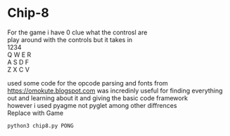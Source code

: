 # Chip-8

For the game i have 0 clue what the controsl are<br />
play around with the controls but it takes in 
<br />1234<br />
Q W E R<br />
A S D F<br />
Z X C V<br />

used some code for the 
opcode parsing and fonts from https://omokute.blogspot.com was incredinly useful for finding everything out and learning about it and giving the basic code framework <br />however i used pyagme not pyglet among other diffrences<br />
Replace with Game
```bash
python3 chip8.py PONG
```

